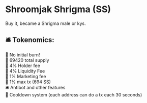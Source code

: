 # Shroomjak Shrigma (SS)
Buy it, became a Shrigma male or kys.
## 🛎 Tokenomics:
🚀 No initial burn!  
🚀 69420 total supply  
🚀 4% Holder fee  
🚀 4% Liquidity Fee  
🚀 1% Marketing fee  
🚀 1% max tx (694 SS)  
🛎 Antibot and other features  
💎 Cooldown system (each address can do a tx each 30 seconds)  
